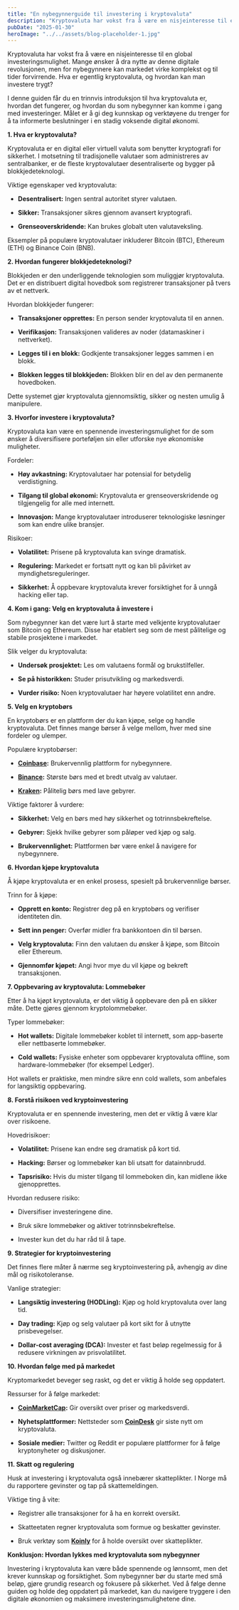 ```yaml
---
title: "En nybegynnerguide til investering i kryptovaluta"
description: "Kryptovaluta har vokst fra å være en nisjeinteresse til en global investeringsmulighet. Mange ønsker å dra nytte av denne digitale revolusjonen, men for nybegynnere kan markedet virke komplekst og til tider forvirrende. Hva er egentlig kryptovaluta, og hvordan kan man investere trygt? I denne guiden får du en trinnvis introduksjon til hva kryptovaluta er, hvordan &#8230; Read more"
pubDate: "2025-01-30"
heroImage: "../../assets/blog-placeholder-1.jpg"
---
```


Kryptovaluta har vokst fra å være en nisjeinteresse til en global investeringsmulighet. Mange ønsker å dra nytte av denne digitale revolusjonen, men for nybegynnere kan markedet virke komplekst og til tider forvirrende. Hva er egentlig kryptovaluta, og hvordan kan man investere trygt?

I denne guiden får du en trinnvis introduksjon til hva kryptovaluta er, hvordan det fungerer, og hvordan du som nybegynner kan komme i gang med investeringer. Målet er å gi deg kunnskap og verktøyene du trenger for å ta informerte beslutninger i en stadig voksende digital økonomi.

**1. Hva er kryptovaluta?**

Kryptovaluta er en digital eller virtuell valuta som benytter kryptografi for sikkerhet. I motsetning til tradisjonelle valutaer som administreres av sentralbanker, er de fleste kryptovalutaer desentraliserte og bygger på blokkjedeteknologi.

Viktige egenskaper ved kryptovaluta:

- **Desentralisert:** Ingen sentral autoritet styrer valutaen.

- **Sikker:** Transaksjoner sikres gjennom avansert kryptografi.

- **Grenseoverskridende:** Kan brukes globalt uten valutaveksling.

Eksempler på populære kryptovalutaer inkluderer Bitcoin (BTC), Ethereum (ETH) og Binance Coin (BNB).

**2. Hvordan fungerer blokkjedeteknologi?**

Blokkjeden er den underliggende teknologien som muliggjør kryptovaluta. Det er en distribuert digital hovedbok som registrerer transaksjoner på tvers av et nettverk.

Hvordan blokkjeder fungerer:

- **Transaksjoner opprettes:** En person sender kryptovaluta til en annen.

- **Verifikasjon:** Transaksjonen valideres av noder (datamaskiner i nettverket).

- **Legges til i en blokk:** Godkjente transaksjoner legges sammen i en blokk.

- **Blokken legges til blokkjeden:** Blokken blir en del av den permanente hovedboken.

Dette systemet gjør kryptovaluta gjennomsiktig, sikker og nesten umulig å manipulere.

**3. Hvorfor investere i kryptovaluta?**

Kryptovaluta kan være en spennende investeringsmulighet for de som ønsker å diversifisere porteføljen sin eller utforske nye økonomiske muligheter.

Fordeler:

- **Høy avkastning:** Kryptovalutaer har potensial for betydelig verdistigning.

- **Tilgang til global økonomi:** Kryptovaluta er grenseoverskridende og tilgjengelig for alle med internett.

- **Innovasjon:** Mange kryptovalutaer introduserer teknologiske løsninger som kan endre ulike bransjer.

Risikoer:

- **Volatilitet:** Prisene på kryptovaluta kan svinge dramatisk.

- **Regulering:** Markedet er fortsatt nytt og kan bli påvirket av myndighetsreguleringer.

- **Sikkerhet:** Å oppbevare kryptovaluta krever forsiktighet for å unngå hacking eller tap.

**4. Kom i gang: Velg en kryptovaluta å investere i**

Som nybegynner kan det være lurt å starte med velkjente kryptovalutaer som Bitcoin og Ethereum. Disse har etablert seg som de mest pålitelige og stabile prosjektene i markedet.

Slik velger du kryptovaluta:

- **Undersøk prosjektet:** Les om valutaens formål og brukstilfeller.

- **Se på historikken:** Studer prisutvikling og markedsverdi.

- **Vurder risiko:** Noen kryptovalutaer har høyere volatilitet enn andre.

**5. Velg en kryptobørs**

En kryptobørs er en plattform der du kan kjøpe, selge og handle kryptovaluta. Det finnes mange børser å velge mellom, hver med sine fordeler og ulemper.

Populære kryptobørser:

- **[Coinbase](https://www.coinbase.com):** Brukervennlig plattform for nybegynnere.

- **[Binance](https://www.binance.com):** Største børs med et bredt utvalg av valutaer.

- **[Kraken](https://www.kraken.com):** Pålitelig børs med lave gebyrer.

Viktige faktorer å vurdere:

- **Sikkerhet:** Velg en børs med høy sikkerhet og totrinnsbekreftelse.

- **Gebyrer:** Sjekk hvilke gebyrer som påløper ved kjøp og salg.

- **Brukervennlighet:** Plattformen bør være enkel å navigere for nybegynnere.

**6. Hvordan kjøpe kryptovaluta**

Å kjøpe kryptovaluta er en enkel prosess, spesielt på brukervennlige børser.

Trinn for å kjøpe:

- **Opprett en konto:** Registrer deg på en kryptobørs og verifiser identiteten din.

- **Sett inn penger:** Overfør midler fra bankkontoen din til børsen.

- **Velg kryptovaluta:** Finn den valutaen du ønsker å kjøpe, som Bitcoin eller Ethereum.

- **Gjennomfør kjøpet:** Angi hvor mye du vil kjøpe og bekreft transaksjonen.

**7. Oppbevaring av kryptovaluta: Lommebøker**

Etter å ha kjøpt kryptovaluta, er det viktig å oppbevare den på en sikker måte. Dette gjøres gjennom kryptolommebøker.

Typer lommebøker:

- **Hot wallets:** Digitale lommebøker koblet til internett, som app-baserte eller nettbaserte lommebøker.

- **Cold wallets:** Fysiske enheter som oppbevarer kryptovaluta offline, som hardware-lommebøker (for eksempel Ledger).

Hot wallets er praktiske, men mindre sikre enn cold wallets, som anbefales for langsiktig oppbevaring.

**8. Forstå risikoen ved kryptoinvestering**

Kryptovaluta er en spennende investering, men det er viktig å være klar over risikoene.

Hovedrisikoer:

- **Volatilitet:** Prisene kan endre seg dramatisk på kort tid.

- **Hacking:** Børser og lommebøker kan bli utsatt for datainnbrudd.

- **Tapsrisiko:** Hvis du mister tilgang til lommeboken din, kan midlene ikke gjenopprettes.

Hvordan redusere risiko:

- Diversifiser investeringene dine.

- Bruk sikre lommebøker og aktiver totrinnsbekreftelse.

- Invester kun det du har råd til å tape.

**9. Strategier for kryptoinvestering**

Det finnes flere måter å nærme seg kryptoinvestering på, avhengig av dine mål og risikotoleranse.

Vanlige strategier:

- **Langsiktig investering (HODLing):** Kjøp og hold kryptovaluta over lang tid.

- **Day trading:** Kjøp og selg valutaer på kort sikt for å utnytte prisbevegelser.

- **Dollar-cost averaging (DCA):** Invester et fast beløp regelmessig for å redusere virkningen av prisvolatilitet.

**10. Hvordan følge med på markedet**

Kryptomarkedet beveger seg raskt, og det er viktig å holde seg oppdatert.

Ressurser for å følge markedet:

- **[CoinMarketCap](https://www.coinmarketcap.com):** Gir oversikt over priser og markedsverdi.

- **Nyhetsplattformer:** Nettsteder som **[CoinDesk](https://www.coindesk.com)** gir siste nytt om kryptovaluta.

- **Sosiale medier:** Twitter og Reddit er populære plattformer for å følge kryptonyheter og diskusjoner.

**11. Skatt og regulering**

Husk at investering i kryptovaluta også innebærer skatteplikter. I Norge må du rapportere gevinster og tap på skattemeldingen.

Viktige ting å vite:

- Registrer alle transaksjoner for å ha en korrekt oversikt.

- Skatteetaten regner kryptovaluta som formue og beskatter gevinster.

- Bruk verktøy som **[Koinly](https://www.koinly.io)** for å holde oversikt over skatteplikter.

**Konklusjon: Hvordan lykkes med kryptovaluta som nybegynner**

Investering i kryptovaluta kan være både spennende og lønnsomt, men det krever kunnskap og forsiktighet. Som nybegynner bør du starte med små beløp, gjøre grundig research og fokusere på sikkerhet. Ved å følge denne guiden og holde deg oppdatert på markedet, kan du navigere tryggere i den digitale økonomien og maksimere investeringsmulighetene dine.